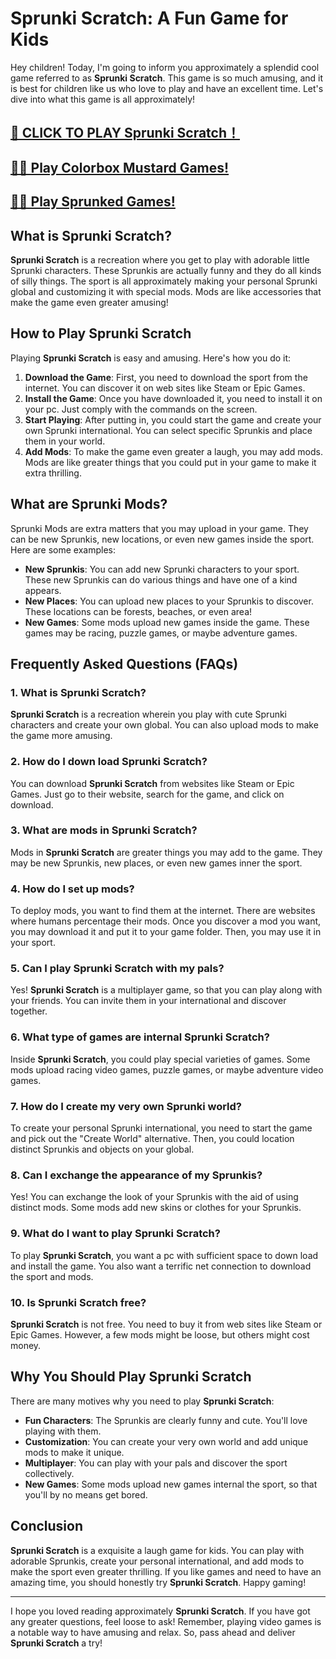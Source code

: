 # Sprunki Scratch: A Fun Game for Kids

Hey children! Today, I'm going to inform you approximately a splendid cool game referred to as **Sprunki Scratch**. This game is so much amusing, and it is best for children like us who love to play and have an excellent time. Let's dive into what this game is all approximately!

## [🌈 CLICK TO PLAY Sprunki Scratch！](https://incrediboxsprunki.online/sprunki/sprunki-scratch)

## [🙋‍♀️ Play Colorbox Mustard Games!](https://colorboxmustard.online/)

## [👩‍💻 Play Sprunked Games!](https://sprunkedgame.online/)

## What is Sprunki Scratch?

**Sprunki Scratch** is a recreation where you get to play with adorable little Sprunki characters. These Sprunkis are actually funny and they do all kinds of silly things. The sport is all approximately making your personal Sprunki global and customizing it with special mods. Mods are like accessories that make the game even greater amusing!

## How to Play Sprunki Scratch

Playing **Sprunki Scratch** is easy and amusing. Here's how you do it:

1. **Download the Game**: First, you need to download the sport from the internet. You can discover it on web sites like Steam or Epic Games.
2. **Install the Game**: Once you have downloaded it, you need to install it on your pc. Just comply with the commands on the screen.
3. **Start Playing**: After putting in, you could start the game and create your own Sprunki international. You can select specific Sprunkis and place them in your world.
4. **Add Mods**: To make the game even greater a laugh, you may add mods. Mods are like greater things that you could put in your game to make it extra thrilling.

## What are Sprunki Mods?

Sprunki Mods are extra matters that you may upload in your game. They can be new Sprunkis, new locations, or even new games inside the sport. Here are some examples:

- **New Sprunkis**: You can add new Sprunki characters to your sport. These new Sprunkis can do various things and have one of a kind appears.
- **New Places**: You can upload new places to your Sprunkis to discover. These locations can be forests, beaches, or even area!
- **New Games**: Some mods upload new games inside the game. These games may be racing, puzzle games, or maybe adventure games.

## Frequently Asked Questions (FAQs)

### 1. What is Sprunki Scratch?
**Sprunki Scratch** is a recreation wherein you play with cute Sprunki characters and create your own global. You can also upload mods to make the game more amusing.

### 2. How do I down load Sprunki Scratch?
You can download **Sprunki Scratch** from websites like Steam or Epic Games. Just go to their website, search for the game, and click on download.

### 3. What are mods in Sprunki Scratch?
Mods in **Sprunki Scratch** are greater things you may add to the game. They may be new Sprunkis, new places, or even new games inner the sport.

### 4. How do I set up mods?
To deploy mods, you want to find them at the internet. There are websites where humans percentage their mods. Once you discover a mod you want, you may download it and put it to your game folder. Then, you may use it in your sport.

### 5. Can I play Sprunki Scratch with my pals?
Yes! **Sprunki Scratch** is a multiplayer game, so that you can play along with your friends. You can invite them in your international and discover together.

### 6. What type of games are internal Sprunki Scratch?
Inside **Sprunki Scratch**, you could play special varieties of games. Some mods upload racing video games, puzzle games, or maybe adventure video games.

### 7. How do I create my very own Sprunki world?
To create your personal Sprunki international, you need to start the game and pick out the "Create World" alternative. Then, you could location distinct Sprunkis and objects on your global.

### 8. Can I exchange the appearance of my Sprunkis?
Yes! You can exchange the look of your Sprunkis with the aid of using distinct mods. Some mods add new skins or clothes for your Sprunkis.

### 9. What do I want to play Sprunki Scratch?
To play **Sprunki Scratch**, you want a pc with sufficient space to down load and install the game. You also want a terrific net connection to download the sport and mods.

### 10. Is Sprunki Scratch free?
**Sprunki Scratch** is not free. You need to buy it from web sites like Steam or Epic Games. However, a few mods might be loose, but others might cost money.

## Why You Should Play Sprunki Scratch

There are many motives why you need to play **Sprunki Scratch**:

- **Fun Characters**: The Sprunkis are clearly funny and cute. You'll love playing with them.
- **Customization**: You can create your very own world and add unique mods to make it unique.
- **Multiplayer**: You can play with your pals and discover the sport collectively.
- **New Games**: Some mods upload new games internal the sport, so that you'll by no means get bored.

## Conclusion

**Sprunki Scratch** is a exquisite a laugh game for kids. You can play with adorable Sprunkis, create your personal international, and add mods to make the sport even greater thrilling. If you like games and need to have an amazing time, you should honestly try **Sprunki Scratch**. Happy gaming!

---

I hope you loved reading approximately **Sprunki Scratch**. If you have got any greater questions, feel loose to ask! Remember, playing video games is a notable way to have amusing and relax. So, pass ahead and deliver **Sprunki Scratch** a try!
